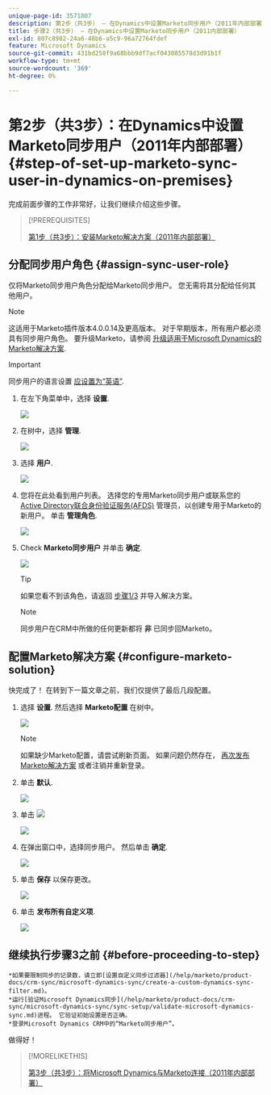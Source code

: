 ```yaml
---
unique-page-id: 3571807
description: 第2步（共3步） — 在Dynamics中设置Marketo同步用户（2011年内部部署） — Marketo文档 — 产品文档
title: 步骤2（共3步） — 在Dynamics中设置Marketo同步用户（2011内部部署）
exl-id: 807c8902-24a6-48b6-a5c9-96a72764fdef
feature: Microsoft Dynamics
source-git-commit: 431bd258f9a68bbb9df7acf043085578d3d91b1f
workflow-type: tm+mt
source-wordcount: '369'
ht-degree: 0%

---
```


# 第2步（共3步）：在Dynamics中设置Marketo同步用户（2011年内部部署） {#step-of-set-up-marketo-sync-user-in-dynamics-on-premises}

完成前面步骤的工作非常好，让我们继续介绍这些步骤。

>[!PREREQUISITES]
>
>[第1步（共3步）：安装Marketo解决方案（2011年内部部署）](/help/marketo/product-docs/crm-sync/microsoft-dynamics-sync/sync-setup/connecting-to-legacy-versions/step-1-of-3-install-2011.md)

## 分配同步用户角色 {#assign-sync-user-role}

仅将Marketo同步用户角色分配给Marketo同步用户。 您无需将其分配给任何其他用户。

>[!NOTE]
>
>这适用于Marketo插件版本4.0.0.14及更高版本。 对于早期版本，所有用户都必须具有同步用户角色。 要升级Marketo，请参阅 [升级适用于Microsoft Dynamics的Marketo解决方案](/help/marketo/product-docs/crm-sync/microsoft-dynamics-sync/sync-setup/update-the-marketo-solution-for-microsoft-dynamics.md).

>[!IMPORTANT]
>
>同步用户的语言设置 [应设置为“英语”](https://portal.dynamics365support.com/knowledgebase/article/KA-01201/en-us).

1. 在左下角菜单中，选择 **设置**.

   ![](assets/image2015-4-2-14-3a2-3a40.png)

1. 在树中，选择 **管理**.

   ![](assets/image2015-4-2-14-3a3-3a30.png)

1. 选择 **用户**.

   ![](assets/image2015-4-2-14-3a4-3a37.png)

1. 您将在此处看到用户列表。 选择您的专用Marketo同步用户或联系您的 [Active Directory联合身份验证服务(AFDS)](https://msdn.microsoft.com/en-us/library/bb897402.aspx) 管理员，以创建专用于Marketo的新用户。 单击 **管理角色**.

   ![](assets/image2015-4-2-14-3a11-3a7.png)

1. Check **Marketo同步用户** 并单击 **确定**.

   ![](assets/image2015-4-2-14-3a15-3a0.png)

   >[!TIP]
   >
   >如果您看不到该角色，请返回 [步骤1/3](/help/marketo/product-docs/crm-sync/microsoft-dynamics-sync/sync-setup/connecting-to-legacy-versions/step-1-of-3-install-2011.md) 并导入解决方案。

   >[!NOTE]
   >
   >同步用户在CRM中所做的任何更新都将 **非** 已同步回Marketo。

## 配置Marketo解决方案 {#configure-marketo-solution}

快完成了！ 在转到下一篇文章之前，我们仅提供了最后几段配置。

1. 选择 **设置**. 然后选择 **Marketo配置** 在树中。

   ![](assets/image2015-4-2-14-3a20-3a51.png)

   >[!NOTE]
   >
   >如果缺少Marketo配置，请尝试刷新页面。 如果问题仍然存在， [再次发布Marketo解决方案](/help/marketo/product-docs/crm-sync/microsoft-dynamics-sync/sync-setup/connecting-to-legacy-versions/step-1-of-3-install-2011.md) 或者注销并重新登录。

1. 单击 **默认**.

   ![](assets/image2015-4-2-14-3a27-3a30.png)

1. 单击 ![](assets/image2015-4-2-14-3a29-3a1.png)

   ![](assets/image2015-4-2-14-3a28-3a40.png)

1. 在弹出窗口中，选择同步用户。 然后单击 **确定**.

   ![](assets/image2015-4-2-14-3a32-3a43.png)

1. 单击 **保存** 以保存更改。

   ![](assets/image2015-4-2-14-3a34-3a15.png)

1. 单击 **发布所有自定义项**.

   ![](assets/publish-all-customizations1.png)

## 继续执行步骤3之前 {#before-proceeding-to-step}

    *如果要限制同步的记录数，请立即[设置自定义同步过滤器](/help/marketo/product-docs/crm-sync/microsoft-dynamics-sync/create-a-custom-dynamics-sync-filter.md)。
    *运行[验证Microsoft Dynamics同步](/help/marketo/product-docs/crm-sync/microsoft-dynamics-sync/sync-setup/validate-microsoft-dynamics-sync.md)进程。 它验证初始设置是否正确。
    *登录Microsoft Dynamics CRM中的“Marketo同步用户”。

做得好！

>[!MORELIKETHIS]
>
>[第3步（共3步）：将Microsoft Dynamics与Marketo连接（2011年内部部署）](/help/marketo/product-docs/crm-sync/microsoft-dynamics-sync/sync-setup/connecting-to-legacy-versions/step-3-of-3-connect-2011.md)
